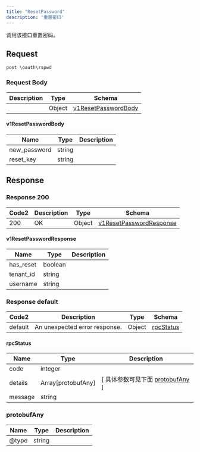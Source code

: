 ```yaml
---
title: "ResetPassword"
description: '重置密码'
---
```

调用该接口重置密码。

## Request

```
post \oauth\rspwd
```

### Request Body 
| Description | Type | Schema |
| ----------- | ------ | ------ |
|  | Object | [v1ResetPasswordBody](#v1ResetPasswordBody) |

#### v1ResetPasswordBody

| Name | Type | Description | 
| ---- | ---- | ----------- |     
| new_password | string |  |      
| reset_key | string |  |   



## Response

### Response  200 
| Code2 | Description | Type | Schema |
| ---- | ----------- | ------ | ------ |
| 200 | OK | Object | [v1ResetPasswordResponse](#v1ResetPasswordResponse) |

#### v1ResetPasswordResponse

| Name | Type | Description | 
| ---- | ---- | ----------- |     
| has_reset | boolean |  |      
| tenant_id | string |  |      
| username | string |  |   



### Response  default 
| Code2 | Description | Type | Schema |
| ---- | ----------- | ------ | ------ |
| default | An unexpected error response. | Object | [rpcStatus](#rpcStatus) |

#### rpcStatus

| Name | Type | Description | 
| ---- | ---- | ----------- |     
| code | integer |  |          
| details | Array[protobufAny] |  [ 具体参数可见下面 [protobufAny](#protobufAny) ] |       
| message | string |  |   

### protobufAny
| Name | Type | Description | 
| ---- | ---- | ----------- |     
| @type | string |  |   




